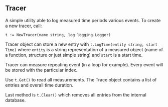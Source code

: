 ## Tracer

A simple utility able to log measured time periods various events. To create a new tracer, call:

`t := NewTracer(name string, log logging.Logger)`

Tracer object can store a new entry with `t.LogTime(entity string, start Time)` where `entity` is a string 
representation of a measured object (name of a function, structure or just simple string) and `start` is a start time. 

Tracer can measure repeating event (in a loop for example). Every event will be stored with the particular index.

Use `t.Get()` to read all measurements. The Trace object contains a list of entries and overall time duration.

Last method is `t.Clear()` which removes all entries from the internal database.